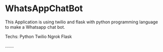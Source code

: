 # WhatsAppChatBot

This Application is using twilio and flask with python programming language to make a Whatsapp chat bot.

Techs:
Python
Twilio
Ngrok
Flask
 
.......